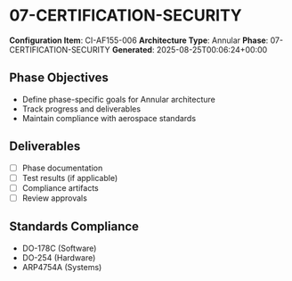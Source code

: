 # 07-CERTIFICATION-SECURITY

**Configuration Item**: CI-AF155-006
**Architecture Type**: Annular
**Phase**: 07-CERTIFICATION-SECURITY
**Generated**: 2025-08-25T00:06:24+00:00

## Phase Objectives
- Define phase-specific goals for Annular architecture
- Track progress and deliverables
- Maintain compliance with aerospace standards

## Deliverables
- [ ] Phase documentation
- [ ] Test results (if applicable)
- [ ] Compliance artifacts
- [ ] Review approvals

## Standards Compliance
- DO-178C (Software)
- DO-254 (Hardware)
- ARP4754A (Systems)
